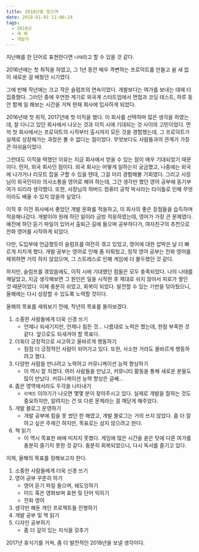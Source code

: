```yaml
---
title: 2018년을 맞으며
date: 2018-01-01 11:06:24
tags:
  - 2018년
  - 새 해
  - 개발자
---
```


지난해를 한 단어로 표현한다면 `나태`라고 할 수 있을 것 같다.

2016년에는 첫 취직을 하였고, 그 1년 동안 매우 격변하는 프로덕트를 만들고 쉴 새 없이 새로운 걸 배웠던 시기였다.

그에 반해 작년에는 크고 작은 슬럼프의 연속이었다. 개발보다는 여가를 보내는 데에 더 집중했다. 그러던 중에 우연한 계기로 외국계 스타트업에서 면접과 코딩 테스트, 하루 동안 함께 일 해보는 시간을 거쳐 현재 회사에 입사하게 되었다.

2016년에 첫 취직, 2017년에 첫 이직을 했다. 이 회사를 선택하며 많은 생각을 하였는데, 잘 다니고 있던 회사에서 나오는 것과 이직 시에 기대되는 것 사이의 고민이었다. 먼저 첫 회사에서는 프로덕트의 시작부터 출시까지 모든 것을 경험했는데, 그 프로덕트가 실제로 성장해가는 과정은 볼 수 없다는 점이었다. 무엇보다도 사람들과의 관계가 가장 큰 아쉬움이었다.

그런데도 이직을 택했던 이유는 지금 회사에서 얻을 수 있는 점이 매우 기대되었기 때문이다. 먼저, 외국 회사인 점이다. 외국 회사는 어떻게 일하는지 궁금했고, 나중에는 외국에 나가거나 리모트 잡을 구할 수 있을 텐데, 그걸 미리 경험해볼 기회였다. 그리고 사장님이 외국인이라 의사소통을 영어로 해야 하는데, 그간 생각만 했던 영어 공부에 동기부여가 되리라 생각했다. 또한, 사장님의 하버드 컴퓨터 공학 박사라는 타이틀로 인해 무엇이라도 배울 수 있지 않을까 싶었다.

이직 후 이전 회사에서 좋았던 개발 문화를 적용하고, 이 회사의 좋은 장점들을 습득하며 적응해나갔다. 개발이야 원래 하던 일이라 금방 적응하였는데, 영어가 가장 큰 문제였다. 예전에 하던 듣기 파일이 있어서 출퇴근 길에 들으며 공부하다가, 여자친구의 추천으로 전화 영어를 시작하게 되었다.

다만, 도입부에 언급했듯이 슬럼프를 여전히 겪고 있었고, 영어에 대한 압박은 날 더 빠르게 지치게 했다. 개발 공부는 영어로 인해 좀 미뤄뒀고, 정작 영어 공부는 전화 영어를 제외하면 거의 하지 않았으며, 그 스트레스로 인해 게임에 더 몰두했던 것 같다.

하지만, 슬럼프를 겪었음에도, 이직 시에 기대했던 점들은 모두 충족되었다. 나의 나태를 깨달았고, 지금 생각해보면 그 원인은 일을 시작한 후 제대로 쉬지 않아서 피로가 쌓인 것 때문이었다. 이제 충분히 쉬었고, 회복이 되었다. 발전할 수 있는 기반을 닦아뒀으니, 올해에는 다시 성장할 수 있도록 노력할 것이다.

올해의 목표를 세워보기 전에, 작년의 목표를 돌아보겠다.

1. 소중한 사람들에게 더욱 신경 쓰기
    - 언제나 되새기지만, 언제나 힘든 것... 나름대로 노력은 했는데, 한참 부족한 것 같다. 앞으로도 되새겨야 할 목표다.
1. 더욱더 긍정적으로 사고하고 올바르게 행동하기
    - 점점 더 긍정적인 사람이 되어가고 있다. 또한, 사소한 거라도 올바르게 행동하려고 했다.
1. 다양한 사람을 만나려고 노력하고 커뮤니케이션 능력 향상하기
    - 이 역시 잘 지켰다. 여러 사람들을 만났고, 커뮤니티 활동을 통해 새로운 분들도 많이 만났다. 커뮤니케이션 능력 향상은 글쎄...
1. 좁은 영역에서라도 두각을 나타내기
    - `리액트` 이야기가 나오면 몇몇 분이 찾아주시고 있다. 실제로 개발을 잘하는 것도 중요하지만, 알려지는 건 또 다른 문제라는 걸 깨닫게 해주었다.
1. 개발 블로그 운영하기
    - 개발 공부에 힘을 못 썼던 한 해였고, 개발 블로그는 거의 쓰지 않았다. 좀 더 잘하고 싶은 주제긴 하지만, 목표로는 삼지 않으려고 한다.
1. 책 읽기
    - 이 역시 목표한 바에 미치지 못했다. 게임에 많은 시간을 쏟은 탓에 다른 여가를 충분히 즐기지 못한 것 같다. 충분히 회복되었으니, 다시 독서를 즐기고 있다.

이제, 올해의 목표를 정해보고자 한다.

1. 소중한 사람들에게 더욱 신경 쓰기
1. 영어 공부 꾸준히 하기
    - 영어 듣기 파일 들으며, 쉐도잉하기
    - 미드 혹은 영화보며 표현 및 단어 익히기
    - 전화 영어
1. 생각만 해둔 개인 프로젝트들 진행하기
1. 개발 공부 및 책 읽기
1. 디자인 공부하기
    - 좀 더 깊이 있는 지식을 갖추기

2017년 휴식기를 거쳐, 좀 더 발전적인 2018년을 보낼 생각이다.
